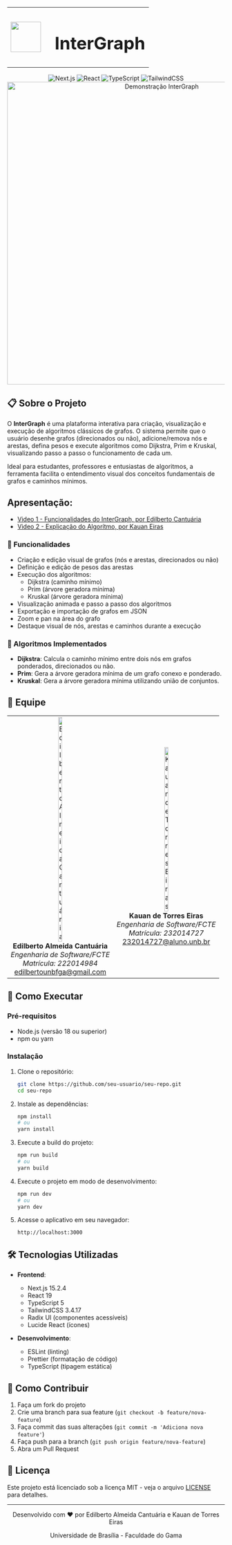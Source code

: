 <table>
  <tr>
    <td><img src="https://github.com/projeto-de-algoritmos-2025/Grafos2-InterGraph/blob/main/public/interGraph.png?raw=true" width="70" height="70"></td>
    <td><h1 style="margin-left: 16px; font-size: 2.5em;">InterGraph</h1></td>
  </tr>
</table>

<div align="center">
  <img src="https://img.shields.io/badge/Next.js-15.2.4-black?style=for-the-badge&logo=next.js&logoColor=white" alt="Next.js" />
  <img src="https://img.shields.io/badge/React-19-blue?style=for-the-badge&logo=react&logoColor=white" alt="React" />
  <img src="https://img.shields.io/badge/TypeScript-5-blue?style=for-the-badge&logo=typescript&logoColor=white" alt="TypeScript" />
  <img src="https://img.shields.io/badge/TailwindCSS-3.4.17-38B2AC?style=for-the-badge&logo=tailwind-css&logoColor=white" alt="TailwindCSS" />
</div>

<div align="center">
  <img src="https://github.com/projeto-de-algoritmos-2025/Grafos2-InterGraph/blob/main/public/InterGraph.gif?raw=true" alt="Demonstração InterGraph" width="700" />
</div>

## 📋 Sobre o Projeto

O **InterGraph** é uma plataforma interativa para criação, visualização e execução de algoritmos clássicos de grafos. O sistema permite que o usuário desenhe grafos (direcionados ou não), adicione/remova nós e arestas, defina pesos e execute algoritmos como Dijkstra, Prim e Kruskal, visualizando passo a passo o funcionamento de cada um.

Ideal para estudantes, professores e entusiastas de algoritmos, a ferramenta facilita o entendimento visual dos conceitos fundamentais de grafos e caminhos mínimos.

## Apresentação:
- [Video 1 - Funcionalidades do InterGraph, por Edilberto Cantuária](https://youtu.be/nO1wgUybLWo)
- [Video 2 - Explicação do Algorítmo, por Kauan Eiras]()


### 🎯 Funcionalidades

- Criação e edição visual de grafos (nós e arestas, direcionados ou não)
- Definição e edição de pesos das arestas
- Execução dos algoritmos:
  - Dijkstra (caminho mínimo)
  - Prim (árvore geradora mínima)
  - Kruskal (árvore geradora mínima)
- Visualização animada e passo a passo dos algoritmos
- Exportação e importação de grafos em JSON
- Zoom e pan na área do grafo
- Destaque visual de nós, arestas e caminhos durante a execução

### 🧮 Algoritmos Implementados

- **Dijkstra**: Calcula o caminho mínimo entre dois nós em grafos ponderados, direcionados ou não.
- **Prim**: Gera a árvore geradora mínima de um grafo conexo e ponderado.
- **Kruskal**: Gera a árvore geradora mínima utilizando união de conjuntos.

## 👥 Equipe

<table>
  <tr>
    <td align="center" width="50%">
      <img src="https://avatars.githubusercontent.com/u/69125218?v=4" width="20%" alt="Edilberto Almeida Cantuária" />
      <br />
      <strong>Edilberto Almeida Cantuária</strong>
      <br />
      <em>Engenharia de Software/FCTE</em>
      <br />
      <em>Matrícula: 222014984</em>
      <br />
      <a href="mailto:edilbertounbfga@gmail.com">edilbertounbfga@gmail.com</a>
    </td>
    <td align="center" width="50%">
      <img src="https://avatars.githubusercontent.com/u/43351064?v=4" width="20%" alt="Kauan de Torres Eiras" />
      <br />
      <strong>Kauan de Torres Eiras</strong>
      <br />
      <em>Engenharia de Software/FCTE</em>
      <br />
      <em>Matrícula: 232014727</em>
      <br />
      <a href="mailto:232014727@aluno.unb.br">232014727@aluno.unb.br</a>
    </td>
  </tr>
</table>

## 🚀 Como Executar

### Pré-requisitos

- Node.js (versão 18 ou superior)
- npm ou yarn

### Instalação

1. Clone o repositório:
   ```bash
   git clone https://github.com/seu-usuario/seu-repo.git
   cd seu-repo
   ```

2. Instale as dependências:
   ```bash
   npm install
   # ou
   yarn install
   ```
3. Execute a build do projeto:
   ```bash
   npm run build
   # ou
   yarn build
   ```

4. Execute o projeto em modo de desenvolvimento:
   ```bash
   npm run dev
   # ou
   yarn dev
   ```

5. Acesse o aplicativo em seu navegador:
   ```
   http://localhost:3000
   ```

## 🛠️ Tecnologias Utilizadas

- **Frontend**:
  - Next.js 15.2.4
  - React 19
  - TypeScript 5
  - TailwindCSS 3.4.17
  - Radix UI (componentes acessíveis)
  - Lucide React (ícones)

- **Desenvolvimento**:
  - ESLint (linting)
  - Prettier (formatação de código)
  - TypeScript (tipagem estática)

## 📝 Como Contribuir

1. Faça um fork do projeto
2. Crie uma branch para sua feature (`git checkout -b feature/nova-feature`)
3. Faça commit das suas alterações (`git commit -m 'Adiciona nova feature'`)
4. Faça push para a branch (`git push origin feature/nova-feature`)
5. Abra um Pull Request

## 📄 Licença

Este projeto está licenciado sob a licença MIT - veja o arquivo [LICENSE](LICENSE) para detalhes.

---

<div align="center">
  <p>Desenvolvido com ❤️ por Edilberto Almeida Cantuária e Kauan de Torres Eiras</p>
  <p>Universidade de Brasília - Faculdade do Gama</p>
</div>
